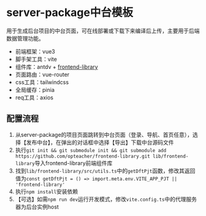# server-package中台模板

用于生成后台项目的中台页面，可在线部署或下载下来编译后上传，主要用于后端数据管理功能。

* 前端框架：vue3
* 脚手架工具：vite
* 组件库：antdv + [frontend-library](https://github.com/opteacher/frontend-library)
* 页面路由：vue-router
* css工具：tailwindcss
* 全局缓存：pinia
* req工具：axios

## 配置流程

1. 从server-package的项目页面跳转到中台页面（登录、导航、首页任意），选择【发布中台】，在弹出的对话框中选择【导出】下载中台源码文件
2. 执行`git init && git submodule init && git submodule add https://github.com/opteacher/frontend-library.git lib/frontend-library`导入frontend-library前端组件库
3. 找到`lib/frontend-library/src/utils.ts`中的`getDftPjt`函数，修改其返回值为`const getDftPjt = () => import.meta.env.VITE_APP_PJT || 'frontend-library'`
4. 执行`npm install`安装依赖
5. 【可选】如需`npm run dev`运行开发模式，修改`vite.config.ts`中的代理服务器为后台实例host
